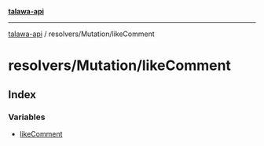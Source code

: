 [**talawa-api**](../../../README.md)

***

[talawa-api](../../../modules.md) / resolvers/Mutation/likeComment

# resolvers/Mutation/likeComment

## Index

### Variables

- [likeComment](variables/likeComment.md)

